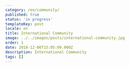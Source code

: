 ```yaml
---
category: /en/community/
published: true
status: 'in progress'
templateKey: post
locale: en
title: International Community
image: ../../images/posts/international-community.jpg
order: 1
date: 2018-12-06T15:05:09.000Z
description: International Community
tags: []
---
```


<tbd locale="en" url="mailto:haribol@mayapur.live"></tbd>
